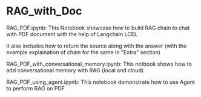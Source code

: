 # RAG_with_Doc

RAG_PDF.ipynb:
This Notebook showcase how to build RAG chain to chat with PDF document with the help of Langchain LCEL 

It also includes how to return the source along with the answer (with the example explaination of chain for the same in "Extra" section)

RAG_PDF_with_conversational_memory.ipynb:
This notbook shows how to add conversational memory with RAG (local and cloud)

RAG_PDF_using_agent.ipynb:
This notebook demonstrate how to use Agent to perform RAG on PDF